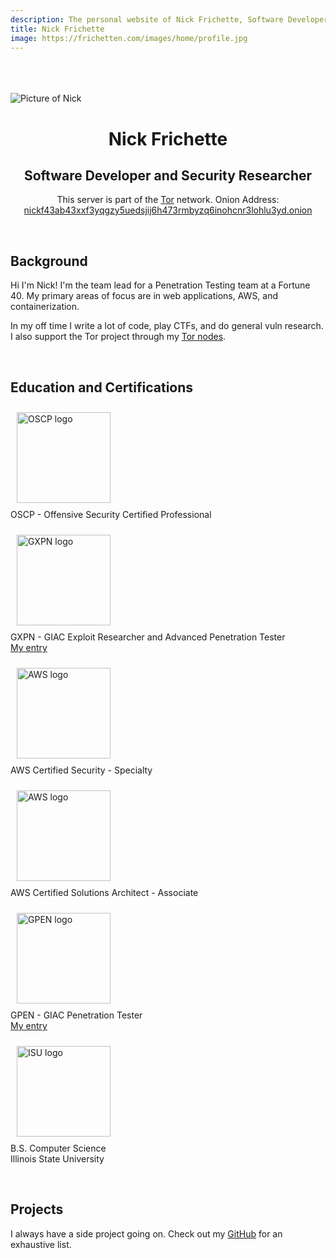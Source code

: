 ```yaml
---
description: The personal website of Nick Frichette, Software Developer and Security Researcher
title: Nick Frichette
image: https://frichetten.com/images/home/profile.jpg
---
```

<link rel="stylesheet" href="/css/index.css">
<div class="container">
<br><br><br>
  <img src="/images/home/profile.jpg" class="circle-avatar" alt="Picture of Nick">
<br>
<div class="card">
  <div class="card-block">
    <div class="text-canvas">
      <h1 style="text-align: center">Nick Frichette</h1>
      <h2 style="text-align: center" class="desc">Software Developer and Security Researcher</h2>
      <p style="text-align: center" class="tor">This server is part of the <a href="https://torproject.org">Tor</a> network.
        Onion Address: <a href="https://nickf43ab43xxf3yqgzy5uedsjij6h473rmbyzq6inohcnr3lohlu3yd.onion/">
          nickf43ab43xxf3yqgzy5uedsjij6h473rmbyzq6inohcnr3lohlu3yd.onion
        </a></p>
    </div>
  </div>
</div>
<br>
<div class="card">
  <div class="card-block">
    <div class="text-canvas">
      <h2>Background</h2>
      <p>Hi I'm Nick! I'm the team lead for a Penetration Testing team at a Fortune 40. My primary areas of focus are in web 
        applications, AWS, and containerization.</p>
      <p>In my off time I write a lot of code, play CTFs, and do general vuln research. I also support the Tor project through my <a href="https://metrics.torproject.org/rs.html#search/FriendlyExitNode%20country:us">Tor nodes</a>.</p>
    </div>
  </div>
</div>
<br>
<div class="card">
  <div class="card-block">
    <div class="text-canvas">
      <h2>Education and Certifications</h2>
      <div class="row">
        <div class="col-md">
          <p>
            <img src="/images/home/oscp.png" loading="lazy" class="img-responsive" alt="OSCP logo" style="width: 150px; height: 145px; padding: 10px"/><br>
            OSCP - Offensive Security Certified Professional<br>
          </p>
        </div>
        <div class="col-md">
          <p>
            <img src="/images/home/gxpn.png" loading="lazy" class="img-responsive" alt="GXPN logo" style="width: 150px; height: 145px; padding: 10px"/><br>
            GXPN - GIAC Exploit Researcher and Advanced Penetration Tester<br>
            <a href="https://www.giac.org/certified-professional/nicholas-frichette/163907">My entry</a>
          </p>
        </div>
        <div class="col-md">
          <p>
            <img src="/images/home/aws.png" loading="lazy" class="img-responsive" alt="AWS logo" style="width: 150px; height: 145px; padding: 10px"/><br>
            AWS Certified Security - Specialty<br>
          </p>
        </div><div class="col-md">
          <p>
            <img src="/images/home/aws.png" loading="lazy" class="img-responsive" alt="AWS logo" style="width: 150px; height: 145px; padding: 10px"/><br>
            AWS Certified Solutions Architect - Associate<br>
          </p>
        </div>
        <div class="col-md">
          <p>
            <img src="/images/home/gpen.png" loading="lazy" class="img-responsive" alt="GPEN logo" style="width: 150px; height: 145px; padding: 10px"/><br>
            GPEN - GIAC Penetration Tester<br>
            <a href="https://www.giac.org/certified-professional/nicholas-frichette/163907">My entry</a>
          </p>
        </div>
        <div class="col-md">
          <p>
            <img src="/images/home/isu_seal.png" loading="lazy" class="img-responsive" alt="ISU logo" style="width: 150px; height: 145px; padding: 10px"/><br>
            B.S. Computer Science<br>
            Illinois State University
          </p>
        </div>
      </div>
    </div>
  </div>
</div>
<br>
<div class="card">
  <div class="card-block">
    <div class="text-canvas">
      <h2>Projects</h2>
      <p>I always have a side project going on. Check out my
        <a href="https://github.com/Frichetten/">GitHub</a>
         for an exhaustive list.</p>
    </div>
  </div>
</div>
<br>
</div>
